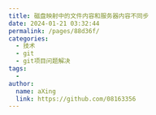```yaml
---
title: 磁盘映射中的文件内容和服务器内容不同步
date: 2024-01-21 03:32:44
permalink: /pages/88d36f/
categories:
  - 技术
  - git
  - git项目问题解决
tags:
  - 
author: 
  name: aXing
  link: https://github.com/08163356
---
```

